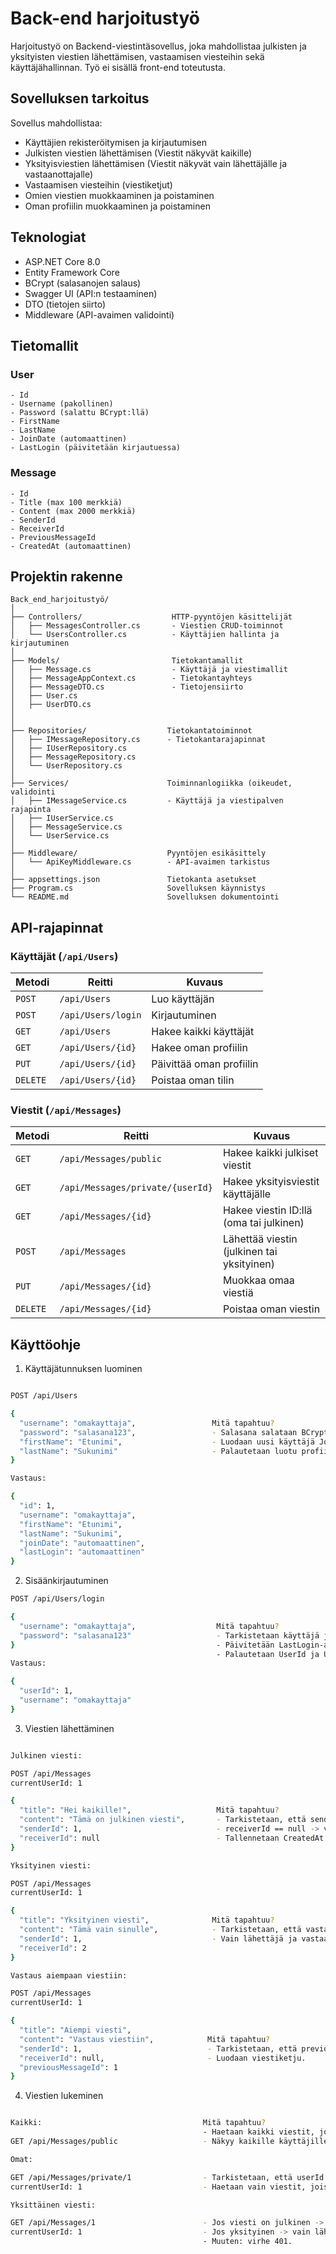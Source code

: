 # Back-end harjoitustyö 

Harjoitustyö on Backend-viestintäsovellus, joka mahdollistaa julkisten ja yksityisten viestien lähettämisen, vastaamisen viesteihin sekä käyttäjähallinnan. Työ ei sisällä front-end toteutusta.

## Sovelluksen tarkoitus

Sovellus mahdollistaa:
- Käyttäjien rekisteröitymisen ja kirjautumisen
- Julkisten viestien lähettämisen (Viestit näkyvät kaikille)
- Yksityisviestien lähettämisen (Viestit näkyvät vain lähettäjälle ja vastaanottajalle)
- Vastaamisen viesteihin (viestiketjut)
- Omien viestien muokkaaminen ja poistaminen
- Oman profiilin muokkaaminen ja poistaminen

## Teknologiat

- ASP.NET Core 8.0
- Entity Framework Core
- BCrypt (salasanojen salaus)
- Swagger UI (API:n testaaminen)
- DTO (tietojen siirto)
- Middleware (API-avaimen validointi)

## Tietomallit

### User

```plaintext
- Id
- Username (pakollinen)
- Password (salattu BCrypt:llä)
- FirstName
- LastName
- JoinDate (automaattinen)
- LastLogin (päivitetään kirjautuessa)
```

### Message

```plaintext
- Id
- Title (max 100 merkkiä)
- Content (max 2000 merkkiä)
- SenderId
- ReceiverId
- PreviousMessageId
- CreatedAt (automaattinen)
```
## Projektin rakenne

```plaintext
Back_end_harjoitustyö/
│
├── Controllers/                    HTTP-pyyntöjen käsittelijät
│   ├── MessagesController.cs       - Viestien CRUD-toiminnot
│   └── UsersController.cs          - Käyttäjien hallinta ja kirjautuminen
│
├── Models/                         Tietokantamallit
│   ├── Message.cs                  - Käyttäjä ja viestimallit
│   ├── MessageAppContext.cs        - Tietokantayhteys
│   ├── MessageDTO.cs               - Tietojensiirto
│   ├── User.cs                     
│   ├── UserDTO.cs                  
│   
│
├── Repositories/                  Tietokantatoiminnot
│   ├── IMessageRepository.cs      - Tietokantarajapinnat
│   ├── IUserRepository.cs        
│   ├── MessageRepository.cs
│   └── UserRepository.cs
│
├── Services/                      Toiminnanlogiikka (oikeudet, validointi
│   ├── IMessageService.cs         - Käyttäjä ja viestipalven rajapinta
│   ├── IUserService.cs
│   ├── MessageService.cs
│   └── UserService.cs
│
├── Middleware/                    Pyyntöjen esikäsittely
│   └── ApiKeyMiddleware.cs        - API-avaimen tarkistus
│
├── appsettings.json               Tietokanta asetukset
├── Program.cs                     Sovelluksen käynnistys
└── README.md                      Sovelluksen dokumentointi
```
## API-rajapinnat

### Käyttäjät (`/api/Users`)

| Metodi | Reitti               | Kuvaus                              |
|--------|----------------------|-------------------------------------|
| `POST` | `/api/Users`         | Luo käyttäjän                      |
| `POST` | `/api/Users/login`   | Kirjautuminen  |
| `GET`  | `/api/Users`         | Hakee kaikki käyttäjät              |
| `GET`  | `/api/Users/{id}`    | Hakee oman profiilin                |
| `PUT`  | `/api/Users/{id}`    | Päivittää oman profiilin            |
| `DELETE` | `/api/Users/{id}`  | Poistaa oman tilin                  |

### Viestit (`/api/Messages`)

| Metodi | Reitti                        | Kuvaus                                      |
|--------|-------------------------------|---------------------------------------------|
| `GET`  | `/api/Messages/public`        | Hakee kaikki julkiset viestit               |
| `GET`  | `/api/Messages/private/{userId}` | Hakee yksityisviestit käyttäjälle         |
| `GET`  | `/api/Messages/{id}`          | Hakee viestin ID:llä (oma tai julkinen)     |
| `POST` | `/api/Messages`               | Lähettää viestin (julkinen tai yksityinen)  |
| `PUT`  | `/api/Messages/{id}`          | Muokkaa omaa viestiä                        |
| `DELETE` | `/api/Messages/{id}`        | Poistaa oman viestin                        |

## Käyttöohje

1. Käyttäjätunnuksen luominen
```bash

POST /api/Users

{
  "username": "omakayttaja",                 Mitä tapahtuu?
  "password": "salasana123",                 - Salasana salataan BCrypt:llä.
  "firstName": "Etunimi",                    - Luodaan uusi käyttäjä JoinDate:lla.
  "lastName": "Sukunimi"                     - Palautetaan luotu profiili (salasana piilotettu).
}

Vastaus:

{
  "id": 1,
  "username": "omakayttaja",
  "firstName": "Etunimi",
  "lastName": "Sukunimi",
  "joinDate": "automaattinen",
  "lastLogin": "automaattinen"
}
```

2. Sisäänkirjautuminen
```bash
POST /api/Users/login

{
  "username": "omakayttaja",                  Mitä tapahtuu?
  "password": "salasana123"                   - Tarkistetaan käyttäjä ja salasana.
}                                             - Päivitetään LastLogin-aika.
                                              - Palautetaan UserId ja Username.
Vastaus:

{
  "userId": 1,
  "username": "omakayttaja"
}
```

3. Viestien lähettäminen
```bash

Julkinen viesti:

POST /api/Messages
currentUserId: 1

{
  "title": "Hei kaikille!",                   Mitä tapahtuu?
  "content": "Tämä on julkinen viesti",       - Tarkistetaan, että senderId == currentUserId.
  "senderId": 1,                              - receiverId == null -> viesti on julkinen.
  "receiverId": null                          - Tallennetaan CreatedAt automaattisesti.
}

Yksityinen viesti:

POST /api/Messages
currentUserId: 1

{
  "title": "Yksityinen viesti",              Mitä tapahtuu?
  "content": "Tämä vain sinulle",            - Tarkistetaan, että vastaanottaja (ID 2) on olemassa.
  "senderId": 1,                             - Vain lähettäjä ja vastaanottaja näkevät viestin.
  "receiverId": 2
}

Vastaus aiempaan viestiin:

POST /api/Messages
currentUserId: 1

{
  "title": "Aiempi viesti",                
  "content": "Vastaus viestiin",            Mitä tapahtuu?
  "senderId": 1,                            - Tarkistetaan, että previousMessageId (1) on olemassa.
  "receiverId": null,                       - Luodaan viestiketju.
  "previousMessageId": 1
}
```
4. Viestien lukeminen
```bash

Kaikki:                                    Mitä tapahtuu?
                                           - Haetaan kaikki viestit, joissa receiverId == null
GET /api/Messages/public                   - Näkyy kaikille käyttäjille (ei kirjautumista vaadita)

Omat:

GET /api/Messages/private/1                - Tarkistetaan, että userId == currentUserId
currentUserId: 1                           - Haetaan vain viestit, joissa receiverId == 1

Yksittäinen viesti:

GET /api/Messages/1                        - Jos viesti on julkinen -> kaikki näkevät
currentUserId: 1                           - Jos yksityinen -> vain lähettäjä tai vastaanottaja.
                                           - Muuten: virhe 401.
